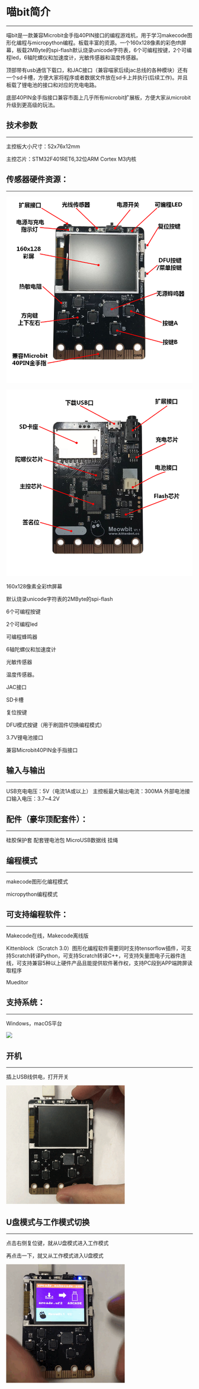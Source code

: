 # 喵bit简介

---

喵bit是一款兼容Microbit金手指40PIN接口的编程游戏机，用于学习makecode图形化编程与micropython编程。板载丰富的资源。一个160x128像素的彩色tft屏幕，板载2MByte的spi-flash默认烧录unicode字符表，6个可编程按键，2个可编程led，6轴陀螺仪和加速度计，光敏传感器和温度传感器。

顶部带有usb通信下载口，和JAC接口（兼容喵家后续jac总线的各种模块）还有一个sd卡槽，方便大家将程序或者数据文件放在sd卡上并执行(后续工作)。并且板载了锂电池的接口和对应的充电电路。

底部40PIN金手指接口兼容市面上几乎所有microbit扩展板，方便大家从microbit升级到更高级的玩法。

## 技术参数

---

主控板大小尺寸：52x76x12mm

主控芯片：STM32F401RET6,32位ARM Cortex M3内核


## 传感器硬件资源：

---

![](./image/c01_18.png)

![](./image/c01_19.png)

160x128像素全彩tft屏幕

默认烧录unicode字符表的2MByte的spi-flash

6个可编程按键

2个可编程led

可编程蜂鸣器

6轴陀螺仪和加速度计

光敏传感器

温度传感器。

JAC接口

SD卡槽

复位按键

DFU模式按键（用于刷固件切换编程模式）

3.7V锂电池接口

兼容Microbit40PIN金手指接口

## 输入与输出

---

USB充电电压：5V（电流1A或以上）
主控板最大输出电流：300MA
外部电池接口输入电压：3.7~4.2V


## 配件（豪华顶配套件）：

---

硅胶保护套
配套锂电池包
MicroUSB数据线
挂绳

## 编程模式

---

makecode图形化编程模式

micropython编程模式

## 可支持编程软件：

---

Makecode在线，Makecode离线版

Kittenblock（Scratch 3.0）图形化编程软件需要同时支持tensorflow插件，可支持Scratch转译Python，可支持Scratch转译C++，可支持矢量图电子元器件连线，可支持兼容5种以上硬件产品且能提供软件著作权，支持PC段到APP端跨屏读取程序

Mueditor

## 支持系统：

---

Windows，macOS平台

![](./image/c01.png)

## 开机

---

插上USB线供电，打开开关

![](./image/02.gif)

## U盘模式与工作模式切换

---

点击右侧复位键，就从U盘模式进入工作模式

再点击一下，就又从工作模式进入U盘模式

![](./image/03.gif)

